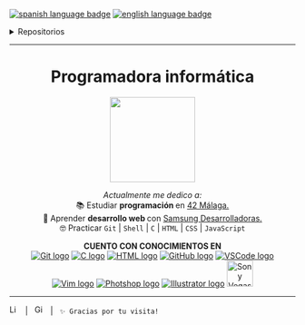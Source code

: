 <a href="https://github.com/RossattiSM/RossattiSM/blob/main/README.md"> <img src="https://img.shields.io/badge/lang-es-blue" alt="spanish language badge"></a> 
<a href="https://github.com/RossattiSM/RossattiSM/blob/main/README.en.md"> <img src="https://img.shields.io/badge/lang-en-blue" alt="english language badge"></a>

<details>
  
  <summary>Repositorios</summary>

<a href="https://github.com/RossattiSM/profile-readme-tutorial"> <code>profile-readme-tutorial</code> </a>: Tutorial básico para editar perfiles en Github. <br>
<a href="https://github.com/RossattiSM/42Cursus.Libft"> <code>Libft</code> </a>: Mi primer librería en C. <i> (en desarrollo) </i><br>
<a href="https://github.com/RossattiSM/42Piscine"> <code>42Piscine</code> </a>: Proyectos realizados en el C Piscine Bootcamp de 42 Málaga. <br>
<a href="https://github.com/RossattiSM/Samsung-Desarrolladoras"> <code>Samsung-Desarrolladoras</code> </a>: Proyectos y ejercicios realizados en Samsung Desarrolladoras. <i> (en desarrollo)  </i><br>

  
</details>

<hr>

<h1 align="center"> Programadora informática </h1>
<p align="center"><img src="https://media.giphy.com/media/xFkgeu7dhfgqqxJqmj/giphy.gif" length="150px" height="150px"></p>
<p align="center">
  <i> Actualmente me dedico a: </i> <br />
📚 Estudiar  <b> programación </b> en <a href="https://www.42malaga.com/"> 42 Málaga. </a> <br />
📖 Aprender <b> desarrollo web </b> con <a href="https://www.samsung.com/es/tecnologiaconproposito/samsung-desarrolladoras/"> Samsung Desarrolladoras. </a> <br />
🤓 Practicar <code>Git</code> | <code>Shell</code> | <code>C</code> | <code>HTML</code> | <code>CSS</code> | <code>JavaScript</code> <br />
</p>

<p align="center"> <b> CUENTO CON CONOCIMIENTOS EN </b> <br />
 <a href="https://git-scm.com/"><img src="https://skillicons.dev/icons?i=git" alt="Git logo" /></a>
<a href="https://www.w3schools.com/c/"><img src="https://skillicons.dev/icons?i=c" alt="C logo" /></a>
<a href="https://www.w3schools.com/html/default.asp"><img src="https://skillicons.dev/icons?i=html" alt="HTML logo" /></a>
<a href="https://github.com/"><img src="https://skillicons.dev/icons?i=github" alt="GitHub logo" /></a>
<a href="https://code.visualstudio.com/"><img src="https://skillicons.dev/icons?i=vscode" alt="VSCode logo" /></a>
<a href="https://www.vim.org/"><img src="https://skillicons.dev/icons?i=vim" alt="Vim logo" /></a>
<a href="https://www.adobe.com/es/products/photoshop.html"><img src="https://skillicons.dev/icons?i=ps" alt="Photshop logo" /></a>
<a href="https://www.adobe.com/es/products/illustrator.html"><img src="https://skillicons.dev/icons?i=ai" alt="Illustrator logo" /></a>
<a href="https://www.vegascreativesoftware.com/es/"><img src="https://i.pinimg.com/originals/e2/f1/4f/e2f14fd81ae695ebae159a8b0ef53fcd.png" alt="Sony Vegas logo" length="46px" width="46px" /></a>
</p>

<hr>
<a href="https://www.linkedin.com/in/rossattism/"><img src="https://skillicons.dev/icons?i=linkedin" alt="Linkedin Logo" style="width: 16px; height: 16px" /></a> &nbsp | &nbsp
<a href="https://github.com/RossattiSM"><img src="https://skillicons.dev/icons?i=github" alt="GitHub logo" style="width: 16px; height: 16px" /></a>  &nbsp | &nbsp <code>✨ Gracias por tu visita!</code> &nbsp 
